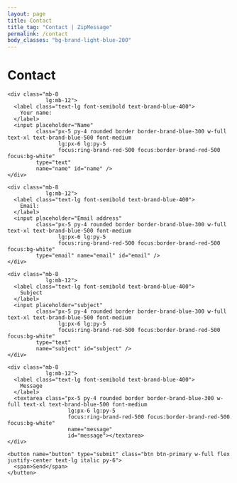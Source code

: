 ```yaml
---
layout: page
title: Contact
title_tag: "Contact | ZipMessage"
permalink: /contact
body_classes: "bg-brand-light-blue-200"
---
```


<div class="px-8 pt-12 pb-64 w-full
            lg:max-w-4xl lg:mx-auto lg:pb-96">

  <h1 class="text-4xl mb-12">
    Contact
  </h1>

  <form action="/contact-success" id="contact-form" netlify>

    <div class="mb-8 
                lg:mb-12">
      <label class="text-lg font-semibold text-brand-blue-400">
        Your name:
      </label>
      <input placeholder="Name" 
             class="px-5 py-4 rounded border border-brand-blue-300 w-full text-xl text-brand-blue-500 font-medium 
                    lg:px-6 lg:py-5 
                    focus:ring-brand-red-500 focus:border-brand-red-500 focus:bg-white" 
             type="text" 
             name="name" id="name" />
    </div>

    <div class="mb-8 
                lg:mb-12">
      <label class="text-lg font-semibold text-brand-blue-400">
        Email:
      </label>
      <input placeholder="Email address" 
             class="px-5 py-4 rounded border border-brand-blue-300 w-full text-xl text-brand-blue-500 font-medium 
                    lg:px-6 lg:py-5 
                    focus:ring-brand-red-500 focus:border-brand-red-500 focus:bg-white" 
             type="email" name="email" id="email" />
    </div>

    <div class="mb-8 
                lg:mb-12">
      <label class="text-lg font-semibold text-brand-blue-400">
        Subject
      </label>
      <input placeholder="subject" 
             class="px-5 py-4 rounded border border-brand-blue-300 w-full text-xl text-brand-blue-500 font-medium 
                    lg:px-6 lg:py-5 
                    focus:ring-brand-red-500 focus:border-brand-red-500 focus:bg-white" 
             type="text" 
             name="subject" id="subject" />
    </div>

    <div class="mb-8 
                lg:mb-12">
      <label class="text-lg font-semibold text-brand-blue-400">
        Message
      </label>
      <textarea class="px-5 py-4 rounded border border-brand-blue-300 w-full text-xl text-brand-blue-500 font-medium 
                       lg:px-6 lg:py-5 
                       focus:ring-brand-red-500 focus:border-brand-red-500 focus:bg-white" 
                       name="message" 
                       id="message"></textarea>
    </div>

    <button name="button" type="submit" class="btn btn-primary w-full flex justify-center text-lg italic py-6">
      <span>Send</span>
    </button>            
  </form>

</div>